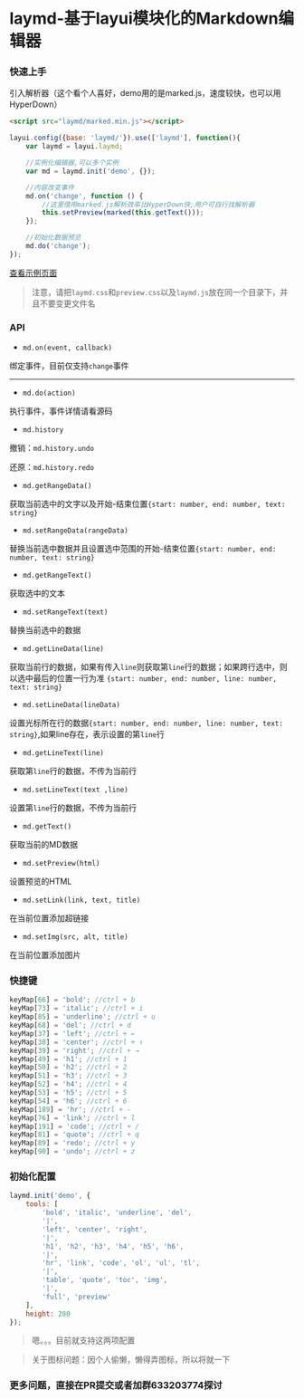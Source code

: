 # laymd-基于layui模块化的Markdown编辑器

### 快速上手

引入解析器（这个看个人喜好，demo用的是marked.js，速度较快，也可以用HyperDown）

```html
<script src="laymd/marked.min.js"></script>
```

```javascript
layui.config({base: 'laymd/'}).use(['laymd'], function(){
    var laymd = layui.laymd;

    //实例化编辑器,可以多个实例
    var md = laymd.init('demo', {});

    //内容改变事件
    md.on('change', function () {
        //这里借用marked.js解析效率比HyperDown快,用户可自行找解析器
        this.setPreview(marked(this.getText()));
    });

    //初始化数据预览
    md.do('change');
});
```

[查看示例页面](http://laymd.revoke.cc/?_blank)


> 注意，请把`laymd.css`和`preview.css`以及`laymd.js`放在同一个目录下，并且不要变更文件名

### API

- `md.on(event, callback)`

绑定事件，目前仅支持`change`事件

---

- `md.do(action)`

执行事件，事件详情请看源码

- `md.history`

撤销：`md.history.undo`

还原：`md.history.redo`

- `md.getRangeData()`

获取当前选中的文字以及开始-结束位置`{start: number, end: number, text: string}`

- `md.setRangeData(rangeData)`

替换当前选中数据并且设置选中范围的开始-结束位置`{start: number, end: number, text: string}`

- `md.getRangeText()`

获取选中的文本

- `md.setRangeText(text)`

替换当前选中的数据

- `md.getLineData(line)`

获取当前行的数据，如果有传入`line`则获取第`line`行的数据；如果跨行选中，则以选中最后的位置一行为准
`{start: number, end: number, line: number, text: string}`

- `md.setLineData(lineData)`

设置光标所在行的数据`{start: number, end: number, line: number, text: string}`,如果line存在，表示设置的第`line`行

- `md.getLineText(line)`

获取第`line`行的数据，不传为当前行

- `md.setLineText(text ,line)`

设置第`line`行的数据，不传为当前行

- `md.getText()`

获取当前的MD数据

- `md.setPreview(html)`

设置预览的HTML

- `md.setLink(link, text, title)`

在当前位置添加超链接

- `md.setImg(src, alt, title)`

在当前位置添加图片


### 快捷键

```javascript
keyMap[66] = 'bold'; //ctrl + b
keyMap[73] = 'italic'; //ctrl + i
keyMap[85] = 'underline'; //ctrl + u
keyMap[68] = 'del'; //ctrl + d
keyMap[37] = 'left'; //ctrl + ←
keyMap[38] = 'center'; //ctrl + ↑
keyMap[39] = 'right'; //ctrl + →
keyMap[49] = 'h1'; //ctrl + 1
keyMap[50] = 'h2'; //ctrl + 2
keyMap[51] = 'h3'; //ctrl + 3
keyMap[52] = 'h4'; //ctrl + 4
keyMap[53] = 'h5'; //ctrl + 5
keyMap[54] = 'h6'; //ctrl + 6
keyMap[189] = 'hr'; //ctrl + -
keyMap[76] = 'link'; //ctrl + l
keyMap[191] = 'code'; //ctrl + /
keyMap[81] = 'quote'; //ctrl + q
keyMap[89] = 'redo'; //ctrl + y
keyMap[90] = 'undo'; //ctrl + z
```

### 初始化配置

```javascript
laymd.init('demo', {
    tools: [
        'bold', 'italic', 'underline', 'del',
        '|',
        'left', 'center', 'right',
        '|',
        'h1', 'h2', 'h3', 'h4', 'h5', 'h6',
        '|',
        'hr', 'link', 'code', 'ol', 'ul', 'tl',
        '|',
        'table', 'quote', 'toc', 'img',
        '|',
        'full', 'preview'
    ],
    height: 280
});
```

> 嗯。。。目前就支持这两项配置

> 关于图标问题：因个人偷懒，懒得弄图标，所以将就一下

### 更多问题，直接在PR提交或者加群633203774探讨

